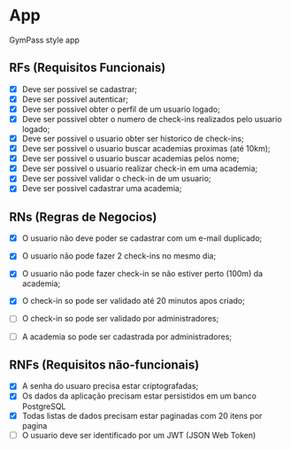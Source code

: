 # App

GymPass style app

## RFs (Requisitos Funcionais) 

- [X] Deve ser possivel se cadastrar;
- [X] Deve ser possivel autenticar;
- [X] Deve ser possivel obter o perfil de um usuario logado;
- [x] Deve ser possivel obter o numero de check-ins realizados pelo usuario logado;
- [x] Deve ser possivel o usuario obter ser historico de check-ins;
- [x] Deve ser possivel o usuario buscar academias proximas (até 10km);
- [x] Deve ser possivel o usuario buscar academias pelos nome;
- [X] Deve ser possivel o usuario realizar check-in em uma academia; 
- [x] Deve ser possivel validar o check-in de um usuario;
- [x] Deve ser possivel cadastrar uma academia;
 
## RNs (Regras de Negocios)

- [X] O usuario não deve poder se cadastrar com um e-mail duplicado;
- [X] O usuario não pode fazer 2 check-ins no mesmo dia;
- [X] O usuario não pode fazer check-in se não estiver perto (100m) da academia;
- [x] O check-in so pode ser validado até 20 minutos apos criado;
- [ ] O check-in so pode ser validado por administradores;
- [ ] A academia so pode ser cadastrada por administradores;

 
## RNFs (Requisitos não-funcionais)

- [X] A senha do usuaro precisa estar criptografadas;
- [X] Os dados da aplicação precisam estar persistidos em um banco PostgreSQL
- [x] Todas listas de dados precisam estar paginadas com 20 itens por pagina 
- [ ] O usuario deve ser identificado por um JWT (JSON Web Token)
